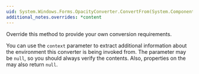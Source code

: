 ```yaml
---
uid: System.Windows.Forms.OpacityConverter.ConvertFrom(System.ComponentModel.ITypeDescriptorContext,System.Globalization.CultureInfo,System.Object)
additional_notes.overrides: *content
---
```


<p>Override this method to provide your own conversion requirements.  
  
 You can use the <code>context</code> parameter to extract additional information about the environment this converter is being invoked from. The parameter may be `null`, so you should always verify the contents. Also, properties on the <xref href="System.ComponentModel.ITypeDescriptorContext"></xref> may also return `null`.</p>


